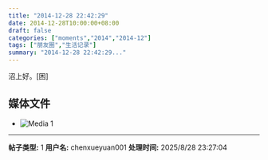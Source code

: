 ```yaml
---
title: "2014-12-28 22:42:29"
date: 2014-12-28T10:00:00+08:00
draft: false
categories: ["moments","2014","2014-12"]
tags: ["朋友圈","生活记录"]
summary: "2014-12-28 22:42:29..."
---
```


沼上好。[困]

## 媒体文件

- ![Media 1](/Moments/photos/2014-12-28/201412282242290.jpg)

---

**帖子类型:** 1
**用户名:** chenxueyuan001
**处理时间:** 2025/8/28 23:27:04